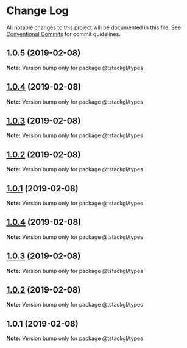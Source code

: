 # Change Log

All notable changes to this project will be documented in this file.
See [Conventional Commits](https://conventionalcommits.org) for commit guidelines.

## 1.0.5 (2019-02-08)

**Note:** Version bump only for package @tstackgl/types





## [1.0.4](https://github.com/nkint/tstackgl/compare/@tstackgl/types@1.0.4...@tstackgl/types@1.0.4) (2019-02-08)

**Note:** Version bump only for package @tstackgl/types





## [1.0.3](https://github.com/nkint/tstackgl/compare/@tstackgl/types@1.0.4...@tstackgl/types@1.0.3) (2019-02-08)

**Note:** Version bump only for package @tstackgl/types





## [1.0.2](https://github.com/nkint/tstackgl/compare/@tstackgl/types@1.0.4...@tstackgl/types@1.0.2) (2019-02-08)

**Note:** Version bump only for package @tstackgl/types





## [1.0.1](https://github.com/nkint/tstackgl/compare/@tstackgl/types@1.0.4...@tstackgl/types@1.0.1) (2019-02-08)

**Note:** Version bump only for package @tstackgl/types





## [1.0.4](https://github.com/nkint/tstackgl/compare/@tstackgl/types@1.0.3...@tstackgl/types@1.0.4) (2019-02-08)

**Note:** Version bump only for package @tstackgl/types





## [1.0.3](https://github.com/nkint/tstackgl/compare/@tstackgl/types@1.0.2...@tstackgl/types@1.0.3) (2019-02-08)

**Note:** Version bump only for package @tstackgl/types





## [1.0.2](https://github.com/nkint/tstackgl/compare/@tstackgl/types@1.0.1...@tstackgl/types@1.0.2) (2019-02-08)

**Note:** Version bump only for package @tstackgl/types





## 1.0.1 (2019-02-08)

**Note:** Version bump only for package @tstackgl/types
